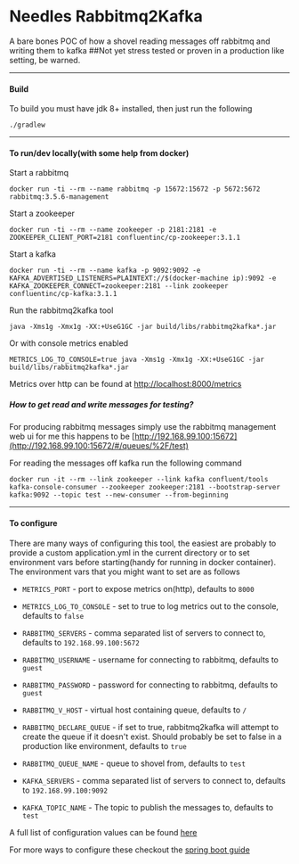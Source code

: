 # Needles Rabbitmq2Kafka

A bare bones POC of how a shovel reading messages off rabbitmq and writing them to kafka
##Not yet stress tested or proven in a production like setting, be warned.

---
#### Build
To build you must have jdk 8+ installed, then just run the following

`./gradlew`

---
#### To run/dev locally(with some help from docker)
Start a rabbitmq

`docker run -ti --rm --name rabbitmq -p 15672:15672 -p 5672:5672 rabbitmq:3.5.6-management`

Start a zookeeper

`docker run -ti --rm --name zookeeper -p 2181:2181 -e ZOOKEEPER_CLIENT_PORT=2181 confluentinc/cp-zookeeper:3.1.1`

Start a kafka

`docker run -ti --rm --name kafka -p 9092:9092 -e KAFKA_ADVERTISED_LISTENERS=PLAINTEXT://$(docker-machine ip):9092 -e KAFKA_ZOOKEEPER_CONNECT=zookeeper:2181 --link zookeeper confluentinc/cp-kafka:3.1.1`

Run the rabbitmq2kafka tool

`java -Xms1g -Xmx1g -XX:+UseG1GC -jar build/libs/rabbitmq2kafka*.jar`

Or with console metrics enabled

`METRICS_LOG_TO_CONSOLE=true java -Xms1g -Xmx1g -XX:+UseG1GC -jar build/libs/rabbitmq2kafka*.jar`

Metrics over http can be found at [http://localhost:8000/metrics](http://localhost:8000/metrics)

##### How to get read and write messages for testing?

For producing rabbitmq messages simply use the rabbitmq management web ui for me this happens to be [http://192.168.99.100:15672](http://192.168.99.100:15672/#/queues/%2F/test)

For reading the messages off kafka run the following command

`docker run -it --rm --link zookeeper --link kafka confluent/tools kafka-console-consumer --zookeeper zookeeper:2181 --bootstrap-server kafka:9092 --topic test --new-consumer --from-beginning`

---
#### To configure
There are many ways of configuring this tool, the easiest are probably to provide a custom application.yml in the current directory or to
set environment vars before starting(handy for running in docker container).
The environment vars that you might want to set are as follows
* `METRICS_PORT` - port to expose metrics on(http), defaults to `8000`
* `METRICS_LOG_TO_CONSOLE` - set to true to log metrics out to the console, defaults to `false`

* `RABBITMQ_SERVERS` - comma separated list of servers to connect to, defaults to `192.168.99.100:5672`
* `RABBITMQ_USERNAME` - username for connecting to rabbitmq, defaults to `guest`
* `RABBITMQ_PASSWORD` - password for connecting to rabbitmq, defaults to `guest`
* `RABBITMQ_V_HOST` - virtual host containing queue, defaults to `/`
* `RABBITMQ_DECLARE_QUEUE` - if set to true, rabbitmq2kafka will attempt to create the queue if it doesn't exist. Should probably be set to false in a production like environment, defaults to `true`
* `RABBITMQ_QUEUE_NAME` - queue to shovel from, defaults to `test`

* `KAFKA_SERVERS` - comma separated list of servers to connect to, defaults to `192.168.99.100:9092`
* `KAFKA_TOPIC_NAME` - The topic to publish the messages to, defaults to `test`

A full list of configuration values can be found [here](src/main/resources/application.yml)

For more ways to configure these checkout the [spring boot guide](http://docs.spring.io/spring-boot/docs/current/reference/html/boot-features-external-config.html)
